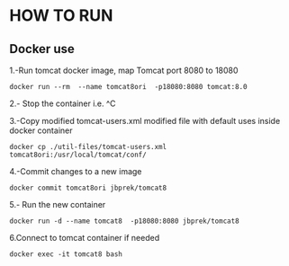 HOW TO RUN
=========

Docker use
-----------
1.-Run tomcat docker image, map Tomcat port 8080 to 18080

`docker run --rm  --name tomcat8ori  -p18080:8080 tomcat:8.0`

2.- Stop the container  i.e. ^C
      
3.-Copy modified tomcat-users.xml modified file with default uses inside docker container

`docker cp ./util-files/tomcat-users.xml  tomcat8ori:/usr/local/tomcat/conf/`    
 
4.-Commit changes to a new image

`docker commit tomcat8ori jbprek/tomcat8`  

5.- Run the new container

`docker run -d --name tomcat8  -p18080:8080 jbprek/tomcat8`


6.Connect to tomcat container if needed

`docker exec -it tomcat8 bash`


     
 